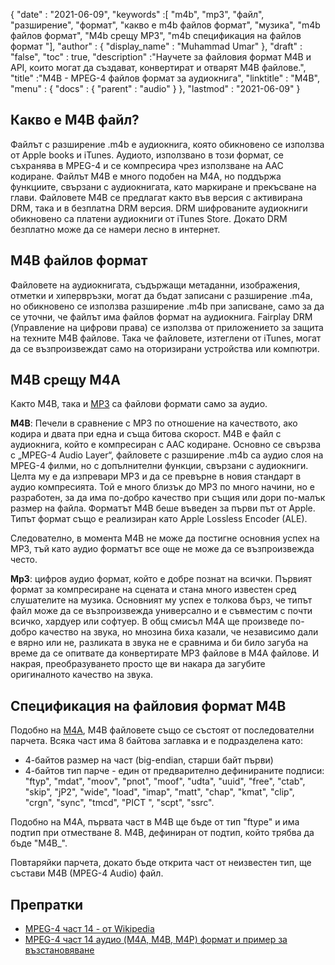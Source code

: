 {
  "date" : "2021-06-09",
  "keywords" :[ "m4b", "mp3", "файл", "разширение", "формат", "какво е m4b файлов формат", "музика", "m4b файлов формат", "M4b срещу MP3", "m4b спецификация на файлов формат "],
  "author" : {
    "display_name" : "Muhammad Umar"
},
  "draft" : "false",
  "toc" : true,
  "description" :"Научете за файловия формат M4B и API, които могат да създават, конвертират и отварят M4B файлове.",
  "title" :"M4B - MPEG-4 файлов формат за аудиокнига",
  "linktitle" : "M4B",
  "menu" : {
    "docs" : {
      "parent" : "audio"
}
},
  "lastmod" : "2021-06-09"
}

## Какво е M4B файл?

Файлът с разширение .m4b е аудиокнига, която обикновено се използва от Apple books и iTunes. Аудиото, използвано в този формат, се съхранява в MPEG-4 и се компресира чрез използване на AAC кодиране. Файлът M4B е много подобен на M4A, но поддържа функциите, свързани с аудиокнигата, като маркиране и прекъсване на глави. Файловете M4B се предлагат както във версия с активирана DRM, така и в безплатна DRM версия. DRM шифрованите аудиокниги обикновено са платени аудиокниги от iTunes Store. Докато DRM безплатно може да се намери лесно в интернет.

## M4B файлов формат

Файловете на аудиокнигата, съдържащи метаданни, изображения, отметки и хипервръзки, могат да бъдат записани с разширение .m4a, но обикновено се използва разширение .m4b при записване, само за да се уточни, че файлът има файлов формат на аудиокнига. Fairplay DRM (Управление на цифрови права) се използва от приложението за защита на техните M4B файлове. Така че файловете, изтеглени от iTunes, могат да се възпроизвеждат само на оторизирани устройства или компютри.


## M4B срещу M4A

Както M4B, така и [MP3](/audio/mp3/) са файлови формати само за аудио.

**M4B**: Печели в сравнение с MP3 по отношение на качеството, ако кодира и двата при една и съща битова скорост. M4B е файл с аудиокнига, който е компресиран с AAC кодиране. Основно се свързва с „MPEG-4 Audio Layer“, файловете с разширение .m4b са аудио слоя на MPEG-4 филми, но с допълнителни функции, свързани с аудиокниги. Целта му е да изпревари MP3 и да се превърне в новия стандарт в аудио компресията. Той е много близък до MP3 по много начини, но е разработен, за да има по-добро качество при същия или дори по-малък размер на файла. Форматът M4B беше въведен за първи път от Apple. Типът формат също е реализиран като Apple Lossless Encoder (ALE).

Следователно, в момента M4B не може да постигне основния успех на MP3, тъй като аудио форматът все още не може да се възпроизвежда често.

**Mp3**: цифров аудио формат, който е добре познат на всички. Първият формат за компресиране на сцената и стана много известен сред слушателите на музика. Основният му успех е толкова бърз, че типът файл може да се възпроизвежда универсално и е съвместим с почти всичко, хардуер или софтуер. В общ смисъл M4A ще произведе по-добро качество на звука, но мнозина биха казали, че независимо дали е вярно или не, разликата в звука не е сравнима и би било загуба на време да се опитвате да конвертирате MP3 файлове в M4A файлове. И накрая, преобразуването просто ще ви накара да загубите оригиналното качество на звука.

## Спецификация на файловия формат M4B

Подобно на [M4A](/bg/audio/m4a/), M4B файловете също се състоят от последователни парчета. Всяка част има 8 байтова заглавка и е подразделена като:
- 4-байтов размер на част (big-endian, старши байт първи)
- 4-байтов тип парче - един от предварително дефинираните подписи: "ftyp", "mdat", "moov", "pnot", "moof", "udta", "uuid", "free", "ctab", "skip", "jP2", "wide", "load", "imap", "matt", "chap", "kmat", "clip", "crgn", "sync", "tmcd", "PICT ", "scpt", "ssrc".

Подобно на M4A, първата част в M4B ще бъде от тип "ftype" и има подтип при отместване 8. M4B, дефиниран от подтип, който трябва да бъде "M4B_".

Повтаряйки парчета, докато бъде открита част от неизвестен тип, ще състави M4B (MPEG-4 Audio) файл.

## Препратки

* [MPEG-4 част 14 - от Wikipedia](https://en.wikipedia.org/wiki/MPEG-4_Part_14)
* [MPEG-4 част 14 аудио (M4A, M4B, M4P) формат и пример за възстановяване](https://www.file-recovery.com/m4a-signature-format.htm)

